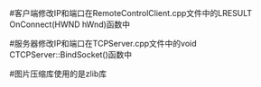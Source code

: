 #客户端修改IP和端口在RemoteControlClient.cpp文件中的LRESULT OnConnect(HWND hWnd)函数中

#服务器修改IP和端口在TCPServer.cpp文件中的void CTCPServer::BindSocket()函数中

#图片压缩库使用的是zlib库
